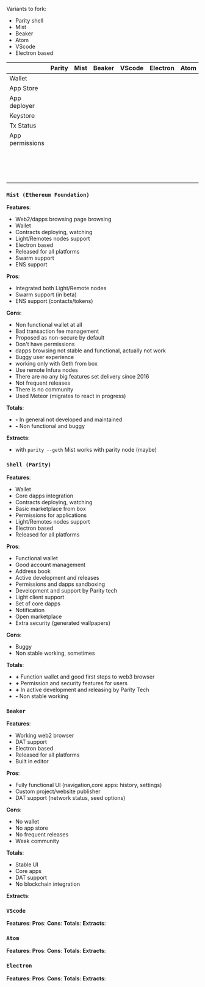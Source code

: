 Variants to fork:
- Parity shell
- Mist
- Beaker
- Atom
- VScode
- Electron based

| |Parity  | Mist  | Beaker  | VScode  | Electron  | Atom | 
|---|---|---|---|---|---|---|
| Wallet  |   |   |   |   |   |   |
|  App Store |   |   |   |   |   |   |
|  App deployer |   |   |   |   |   |   |
|  Keystore |   |   |   |   |   |   |
| Tx Status  |   |   |   |   |   |   |
| App permissions  |   |   |   |   |   |   |
|   |   |   |   |   |   |   |
|   |   |   |   |   |   |   |
|   |   |   |   |   |   |   |
|   |   |   |   |   |   |   |
|   |   |   |   |   |   |   |
|   |   |   |   |   |   |   |
|   |   |   |   |   |   |   |
|   |   |   |   |   |   |   |
|   |   |   |   |   |   |   |
|   |   |   |   |   |   |   |
|   |   |   |   |   |   |   |
|   |   |   |   |   |   |   |
|   |   |   |   |   |   |   |
|   |   |   |   |   |   |   |
|   |   |   |   |   |   |   |

### `Mist (Ethereum Foundation)` 

**Features**:
- Web2/dapps browsing page browsing 
- Wallet
- Contracts deploying, watching
- Light/Remotes nodes support
- Electron based
- Released for all platforms
- Swarm support
- ENS support

**Pros**:
- Integrated both Light/Remote nodes
- Swarm support (in beta)
- ENS support (contacts/tokens)

**Cons**:
- Non functional wallet at all
- Bad transaction fee management
- Proposed as non-secure by default
- Don't have permissions 
- dapps browsing not stable and functional, actually not work 
- Buggy user experience
- working only with Geth from box
- Use remote Infura nodes
- There are no any big features set delivery since 2016 
- Not frequent releases 
- There is no community
- Used Meteor (migrates to react in progress)

**Totals**:
- **-** In general not developed and maintained
- **-** Non functional and buggy

**Extracts**:
- with `parity --geth` Mist works with parity node (maybe)

### `Shell (Parity)`

**Features**:
- Wallet 
- Core dapps integration
- Contracts deploying, watching
- Basic marketplace from box
- Permissions for applications
- Light/Remotes nodes support
- Electron based
- Released for all platforms

**Pros**:
- Functional wallet
- Good account management
- Address book
- Active development and releases
- Permissions and dapps sandboxing
- Development and support by Parity tech
- Light client support
- Set of core dapps
- Notification
- Open marketplace
- Extra security (generated wallpapers)

**Cons**:
- Buggy
- Non stable working, sometimes

**Totals**:
- **+** Function wallet and good first steps to web3 browser
- **+** Permission and security features for users
- **+** In active development and releasing by Parity Tech
- **-** Non stable working 

### `Beaker`

**Features**:
- Working web2 browser
- DAT support
- Electron based
- Released for all platforms
- Built in editor

**Pros**:
- Fully functional UI (navigation,core apps: history, settings)
- Custom project/website publisher
- DAT support (network status, seed options)

**Cons**:
- No wallet
- No app store
- No frequent releases 
- Weak community

**Totals**:
- Stable UI
- Core apps
- DAT support
- No blockchain integration

**Extracts**:

### `VScode`

**Features**:
**Pros**:
**Cons**:
**Totals**:
**Extracts**:

### `Atom`

**Features**:
**Pros**:
**Cons**:
**Totals**:
**Extracts**:

### `Electron`

**Features**:
**Pros**:
**Cons**:
**Totals**:
**Extracts**:
